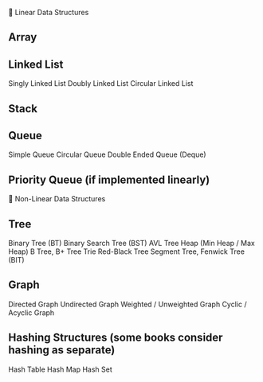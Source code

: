 🔹 Linear Data Structures

## Array
## Linked List
Singly Linked List
Doubly Linked List
Circular Linked List
## Stack
## Queue
Simple Queue
Circular Queue
Double Ended Queue (Deque)
## Priority Queue (if implemented linearly)



🔹 Non-Linear Data Structures

## Tree
Binary Tree (BT)
Binary Search Tree (BST)
AVL Tree
Heap (Min Heap / Max Heap)
B Tree, B+ Tree
Trie
Red-Black Tree
Segment Tree, Fenwick Tree (BIT)
## Graph
Directed Graph
Undirected Graph
Weighted / Unweighted Graph
Cyclic / Acyclic Graph
## Hashing Structures (some books consider hashing as separate)
Hash Table
Hash Map
Hash Set

